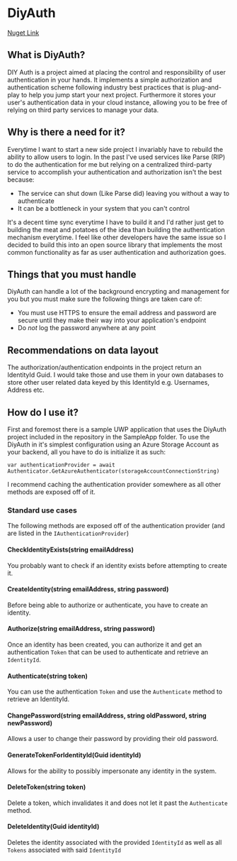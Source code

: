 # DiyAuth

[Nuget Link](https://www.nuget.org/packages/DiyAuth/)

## What is DiyAuth?
DIY Auth is a project aimed at placing the control and responsibility of user authentication in your hands. It implements a simple authorization and authentication scheme following industry best practices that is plug-and-play to help you jump start your next project. Furthermore it stores your user's authentication data in your cloud instance, allowing you to be free of relying on third party services to manage your data.

## Why is there a need for it?
Everytime I want to start a new side project I invariably have to rebuild the ability to allow users to login. In the past I've used services like Parse (RIP) to do the authentication for me but relying on a centralized third-party service to accomplish your authentication and authorization isn't the best because:

- The service can shut down (Like Parse did) leaving you without a way to authenticate
- It can be a bottleneck in your system that you can't control

It's a decent time sync everytime I have to build it and I'd rather just get to building the meat and potatoes of the idea than building the authentication mechanism everytime. I feel like other developers have the same issue so I decided to build this into an open source library that implements the most common functionality as far as user authentication and authorization goes. 

## Things that you must handle
DiyAuth can handle a lot of the background encrypting and management for you but you must make sure the following things are taken care of:
- You must use HTTPS to ensure the email address and password are secure until they make their way into your application's endpoint
- Do *not* log the password anywhere at any point 

## Recommendations on data layout
The authorization/authentication endpoints in the project return an IdentityId Guid. I would take those and use them in your own databases to store other user related data keyed by this IdentityId e.g. Usernames, Address etc. 

## How do I use it?
First and foremost there is a sample UWP application that uses the DiyAuth project included in the repository in the SampleApp folder.
To use the DiyAuth in it's simplest configuration using an Azure Storage Account as your backend, all you have to do is initialize it as such:
```
var authenticationProvider = await Authenticator.GetAzureAuthenticator(storageAccountConnectionString)
```
I recommend caching the authentication provider somewhere as all other methods are exposed off of it. 

### Standard use cases
The following methods are exposed off of the authentication provider (and are listed in the `IAuthenticationProvider`)

#### CheckIdentityExists(string emailAddress)
You probably want to check if an identity exists before attempting to create it.

#### CreateIdentity(string emailAddress, string password)
Before being able to authorize or authenticate, you have to create an identity.

#### Authorize(string emailAddress, string password)
Once an identity has been created, you can authorize it and get an authentication `Token` that can be used to authenticate and retrieve an `IdentityId`.

#### Authenticate(string token)
You can use the authentication `Token` and use the `Authenticate` method to retrieve an IdentityId.

#### ChangePassword(string emailAddress, string oldPassword, string newPassword)
Allows a user to change their password by providing their old password.

#### GenerateTokenForIdentityId(Guid identityId)
Allows for the ability to possibly impersonate any identity in the system.

#### DeleteToken(string token)
Delete a token, which invalidates it and does not let it past the `Authenticate` method.

#### DeleteIdentity(Guid identityId)
Deletes the identity associated with the provided `IdentityId` as well as all `Tokens` associated with said `IdentityId`
